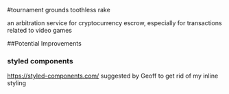 #tournament grounds toothless rake 

an arbitration service for cryptocurrency escrow, especially for transactions related to video games

##Potential Improvements

### styled components 
https://styled-components.com/
suggested by Geoff to get rid of my inline styling

